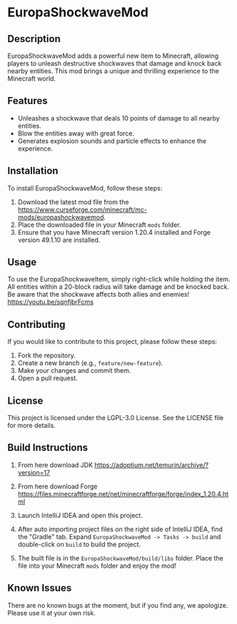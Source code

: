 # EuropaShockwaveMod
## Description
EuropaShockwaveMod adds a powerful new item to Minecraft, allowing players to unleash destructive shockwaves that damage and knock back nearby entities. This mod brings a unique and thrilling experience to the Minecraft world.

## Features
- Unleashes a shockwave that deals 10 points of damage to all nearby entities.
- Blow the entities away with great force.
- Generates explosion sounds and particle effects to enhance the experience.

## Installation

To install EuropaShockwaveMod, follow these steps:

1. Download the latest mod file from the https://www.curseforge.com/minecraft/mc-mods/europashockwavemod.
2. Place the downloaded file in your Minecraft `mods` folder.
3. Ensure that you have Minecraft version 1.20.4 installed and Forge version 49.1.10 are installed.

## Usage
To use the EuropaShockwaveItem, simply right-click while holding the item. All entities within a 20-block radius will take damage and be knocked back. Be aware that the shockwave affects both allies and enemies!
https://youtu.be/sqnfjbrFcms

## Contributing
If you would like to contribute to this project, please follow these steps:

1. Fork the repository.
2. Create a new branch (e.g., `feature/new-feature`).
3. Make your changes and commit them.
4. Open a pull request.

## License
This project is licensed under the LGPL-3.0 License. See the LICENSE file for more details.

## Build Instructions
1. From here download JDK https://adoptium.net/temurin/archive/?version=17

2. From here download Forge https://files.minecraftforge.net/net/minecraftforge/forge/index_1.20.4.html

3. Launch IntelliJ IDEA and open this project.

4. After auto importing project files on the right side of IntelliJ IDEA, find the "Gradle" tab. Expand `EuropaShockwaveMod -> Tasks -> build` and double-click on `build` to build the project.

5. The built file is in the `EuropaShockwaveMod/build/libs` folder.
   Place the file into your Minecraft `mods` folder and enjoy the mod!

## Known Issues
There are no known bugs at the moment, but if you find any, we apologize. Please use it at your own risk.


